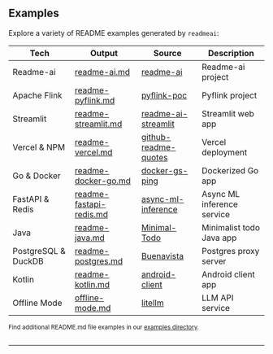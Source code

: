 ## Examples

Explore a variety of README examples generated by `readmeai`:

| Tech | Output | Source | Description |
|------------|---------------|------------|-------------|
| Readme-ai | [readme-ai.md][default] | [readme-ai][readme-ai] | Readme-ai project |
| Apache Flink | [readme-pyflink.md][modern-header] | [pyflink-poc][pyflink] | Pyflink project |
| Streamlit | [readme-streamlit.md][svg-banner] | [readme-ai-streamlit][streamlit] | Streamlit web app |
| Vercel & NPM | [readme-vercel.md][dalle-logo] | [github-readme-quotes][vercel] | Vercel deployment |
| Go & Docker | [readme-docker-go.md][for-the-badge] | [docker-gs-ping][docker-golang] | Dockerized Go app |
| FastAPI & Redis | [readme-fastapi-redis.md][fastapi-redis] | [async-ml-inference][fastapi] | Async ML inference service |
| Java | [readme-java.md][compact-header] | [Minimal-Todo][java] | Minimalist todo Java app |
| PostgreSQL & DuckDB | [readme-postgres.md][classic-header] | [Buenavista][postgres] | Postgres proxy server |
| Kotlin | [readme-kotlin.md][readme-kotlin] | [android-client][kotlin] | Android client app |
| Offline Mode | [offline-mode.md][offline-mode] | [litellm][litellm] | LLM API service |

<sub>

Find additional README.md file examples in our [examples directory][examples-directory].

</sub>

<img src="readmeai/data/svg/gradient_line_4169E1_8A2BE2.svg" alt="line break" width="100%" height="3px">

---

<!-- REFERENCE LINKS -->
[classic-header]: https://github.com/eli64s/readme-ai/blob/main/examples/headers/classic.md
[compact-header]: https://github.com/eli64s/readme-ai/blob/main/examples/headers/compact.md
[dalle-logo]: https://github.com/eli64s/readme-ai/blob/main/examples/logos/dalle.md
[default]: https://github.com/eli64s/readme-ai/blob/main/examples/readme-ai.md
[docker-golang]: https://github.com/olliefr/docker-gs-ping
[examples-directory]: https://github.com/eli64s/readme-ai/tree/main/examples
[fastapi]: https://github.com/FerrariDG/async-ml-inference
[fastapi-redis]: https://github.com/eli64s/readme-ai/blob/main/examples/readme-fastapi-redis.md
[for-the-badge]: https://github.com/eli64s/readme-ai/blob/main/examples/readme-docker-go.md
[java]: https://github.com/avjinder/Minimal-Todo
[kotlin]: https://github.com/rumaan/file.io-Android-Client
[litellm]: https://github.com/BerriAI/litellm
[modern-header]: https://github.com/eli64s/readme-ai/blob/main/examples/headers/modern.md
[offline-mode]: https://github.com/eli64s/readme-ai/blob/main/examples/offline-mode/readme-litellm.md
[postgres]: https://github.com/jwills/buenavista
[pyflink]: https://github.com/eli64s/pyflink-poc
[readme-ai]: https://github.com/eli64s/readme-ai
[readme-ai-streamlit]: https://github.com/eli64s/readme-ai-streamlit
[readme-kotlin]: https://github.com/eli64s/readme-ai/blob/main/examples/readme-kotlin.md
[streamlit]: https://github.com/eli64s/readme-ai-streamlit
[svg-banner]: https://github.com/eli64s/readme-ai/blob/main/examples/banners/svg-banner.md
[vercel]: https://github.com/PiyushSuthar/github-readme-quotes
